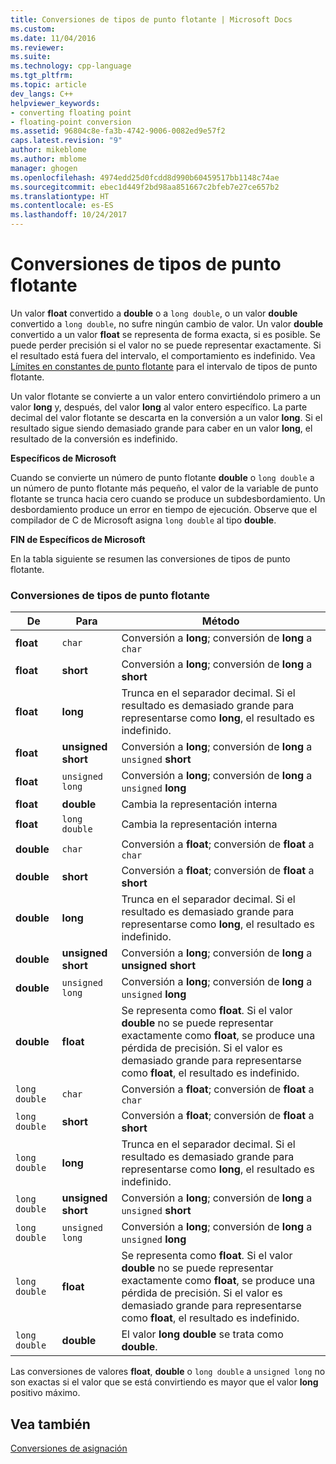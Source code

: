 ```yaml
---
title: Conversiones de tipos de punto flotante | Microsoft Docs
ms.custom: 
ms.date: 11/04/2016
ms.reviewer: 
ms.suite: 
ms.technology: cpp-language
ms.tgt_pltfrm: 
ms.topic: article
dev_langs: C++
helpviewer_keywords:
- converting floating point
- floating-point conversion
ms.assetid: 96804c8e-fa3b-4742-9006-0082ed9e57f2
caps.latest.revision: "9"
author: mikeblome
ms.author: mblome
manager: ghogen
ms.openlocfilehash: 4974edd25d0fcdd8d990b60459517bb1148c74ae
ms.sourcegitcommit: ebec1d449f2bd98aa851667c2bfeb7e27ce657b2
ms.translationtype: HT
ms.contentlocale: es-ES
ms.lasthandoff: 10/24/2017
---
```

# <a name="conversions-from-floating-point-types"></a>Conversiones de tipos de punto flotante
Un valor **float** convertido a **double** o a `long double`, o un valor **double** convertido a `long double`, no sufre ningún cambio de valor. Un valor **double** convertido a un valor **float** se representa de forma exacta, si es posible. Se puede perder precisión si el valor no se puede representar exactamente. Si el resultado está fuera del intervalo, el comportamiento es indefinido. Vea [Límites en constantes de punto flotante](../c-language/limits-on-floating-point-constants.md) para el intervalo de tipos de punto flotante.  
  
 Un valor flotante se convierte a un valor entero convirtiéndolo primero a un valor **long** y, después, del valor **long** al valor entero específico. La parte decimal del valor flotante se descarta en la conversión a un valor **long**. Si el resultado sigue siendo demasiado grande para caber en un valor **long**, el resultado de la conversión es indefinido.  
  
 **Específicos de Microsoft**  
  
 Cuando se convierte un número de punto flotante **double** o `long double` a un número de punto flotante más pequeño, el valor de la variable de punto flotante se trunca hacia cero cuando se produce un subdesbordamiento. Un desbordamiento produce un error en tiempo de ejecución. Observe que el compilador de C de Microsoft asigna `long double` al tipo **double**.  
  
 **FIN de Específicos de Microsoft**  
  
 En la tabla siguiente se resumen las conversiones de tipos de punto flotante.  
  
### <a name="conversions-from-floating-point-types"></a>Conversiones de tipos de punto flotante  
  
|De|Para|Método|  
|----------|--------|------------|  
|**float**|`char`|Conversión a **long**; conversión de **long** a `char`|  
|**float**|**short**|Conversión a **long**; conversión de **long** a **short**|  
|**float**|**long**|Trunca en el separador decimal. Si el resultado es demasiado grande para representarse como **long**, el resultado es indefinido.|  
|**float**|**unsigned short**|Conversión a **long**; conversión de **long** a `unsigned` **short**|  
|**float**|`unsigned long`|Conversión a **long**; conversión de **long** a `unsigned` **long**|  
|**float**|**double**|Cambia la representación interna|  
|**float**|`long double`|Cambia la representación interna|  
|**double**|`char`|Conversión a **float**; conversión de **float** a `char`|  
|**double**|**short**|Conversión a **float**; conversión de **float** a **short**|  
|**double**|**long**|Trunca en el separador decimal. Si el resultado es demasiado grande para representarse como **long**, el resultado es indefinido.|  
|**double**|**unsigned short**|Conversión a **long**; conversión de **long** a **unsigned short**|  
|**double**|`unsigned long`|Conversión a **long**; conversión de **long** a `unsigned` **long**|  
|**double**|**float**|Se representa como **float**. Si el valor **double** no se puede representar exactamente como **float**, se produce una pérdida de precisión. Si el valor es demasiado grande para representarse como **float**, el resultado es indefinido.|  
|`long double`|`char`|Conversión a **float**; conversión de **float** a `char`|  
|`long double`|**short**|Conversión a **float**; conversión de **float** a **short**|  
|`long double`|**long**|Trunca en el separador decimal. Si el resultado es demasiado grande para representarse como **long**, el resultado es indefinido.|  
|`long double`|**unsigned short**|Conversión a **long**; conversión de **long** a `unsigned` **short**|  
|`long double`|`unsigned long`|Conversión a **long**; conversión de **long** a `unsigned` **long**|  
|`long double`|**float**|Se representa como **float**. Si el valor **double** no se puede representar exactamente como **float**, se produce una pérdida de precisión. Si el valor es demasiado grande para representarse como **float**, el resultado es indefinido.|  
|`long double`|**double**|El valor **long double** se trata como **double**.|  
  
 Las conversiones de valores **float**, **double** o `long double` a `unsigned long` no son exactas si el valor que se está convirtiendo es mayor que el valor **long** positivo máximo.  
  
## <a name="see-also"></a>Vea también  
 [Conversiones de asignación](../c-language/assignment-conversions.md)